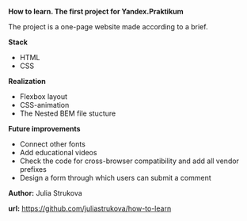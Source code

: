 **How to learn. The first project for Yandex.Praktikum**

The project is a one-page website made according to a brief.

**Stack**
* HTML
* CSS

**Realization**
* Flexbox layout
* CSS-animation
* The Nested BEM file stucture

**Future improvements**
* Connect other fonts
* Add educational videos
* Check the code for cross-browser compatibility and add all vendor prefixes
* Design a form through which users can submit a comment

**Author:** Julia Strukova

**url:**
https://github.com/juliastrukova/how-to-learn
